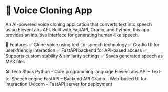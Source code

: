 # 🎤 Voice Cloning App
An AI-powered voice cloning application that converts text into speech using ElevenLabs API. Built with FastAPI, Gradio, and Python, this app provides an intuitive interface for generating human-like speech.

📌 Features
✅ Clone voice using text-to-speech technology
✅ Gradio UI for user-friendly interaction
✅ FastAPI backend for API-based access
✅ Supports custom stability & similarity settings
✅ Saves generated speech as MP3 files

🛠️ Tech Stack
Python – Core programming language
ElevenLabs API – Text-to-Speech engine
FastAPI – Backend API
Gradio – Web-based UI for interaction
Uvicorn – FastAPI server for deployment
